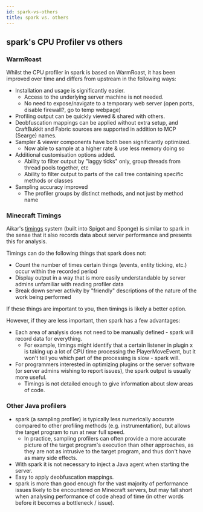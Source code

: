 ```yaml
---
id: spark-vs-others
title: spark vs. others
---
```


## spark's CPU Profiler vs others

### WarmRoast

Whilst the CPU profiler in spark is based on WarmRoast, it has been improved over time and differs from upstream in the following ways:

* Installation and usage is significantly easier.
  * Access to the underlying server machine is not needed.
  * No need to expose/navigate to a temporary web server (open ports, disable firewall?, go to temp webpage)
* Profiling output can be quickly viewed & shared with others.
* Deobfuscation mappings can be applied without extra setup, and CraftBukkit and Fabric sources are supported in addition to MCP (Searge) names.
* Sampler & viewer components have both been significantly optimized.
  * Now able to sample at a higher rate & use less memory doing so
* Additional customisation options added.
  * Ability to filter output by "laggy ticks" only, group threads from thread pools together, etc
  * Ability to filter output to parts of the call tree containing specific methods or classes
* Sampling accuracy improved
  * The profiler groups by distinct methods, and not just by method name

### Minecraft Timings

Aikar's [timings](https://github.com/aikar/timings) system (built into Spigot and Sponge) is similar to spark in the sense that it also records data about server performance and presents this for analysis.

Timings can do the following things that spark does not:

* Count the number of times certain things (events, entity ticking, etc.) occur within the recorded period
* Display output in a way that is more easily understandable by server admins unfamiliar with reading profiler data
* Break down server activity by "friendly" descriptions of the nature of the work being performed

If these things are important to you, then timings is likely a better option.

However, if they are less important, then spark has a few advantages:

* Each area of analysis does not need to be manually defined - spark will record data for everything.
  * For example, timings might identify that a certain listener in plugin x is taking up a lot of CPU time processing the PlayerMoveEvent, but it won't tell you which part of the processing is slow - spark will.
* For programmers interested in optimizing plugins or the server software (or server admins wishing to report issues), the spark output is usually more useful.
  * Timings is not detailed enough to give information about slow areas of code. 

### Other Java profilers

* spark (a sampling profiler) is typically less numerically accurate compared to other profiling methods (e.g. instrumentation), but allows the target program to run at near full speed.
  * In practice, sampling profilers can often provide a more accurate picture of the target program's execution than other approaches, as they are not as intrusive to the target program, and thus don't have as many side effects.
* With spark it is not necessary to inject a Java agent when starting the server.
* Easy to apply deobfuscation mappings.
* spark is more than good enough for the vast majority of performance issues likely to be encountered on Minecraft servers, but may fall short when analysing performance of code ahead of time (in other words before it becomes a bottleneck / issue).

